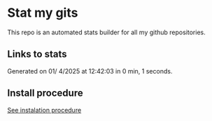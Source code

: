 # Stat my gits

This repo is an automated stats builder for all my github repositories.

## Links to stats


Generated on 01/ 4/2025 at 12:42:03 in 0 min, 1 seconds.

## Install procedure

[See instalation procedure](./src/install.md)
